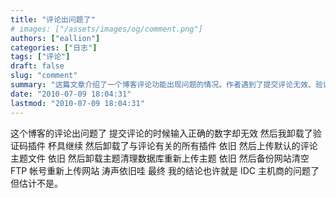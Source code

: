 ```yaml
---
title: "评论出问题了"
# images: ["/assets/images/og/comment.png"]
authors: ["eallion"]
categories: ["日志"]
tags: ["评论"]
draft: false
slug: "comment"
summary: "这篇文章介绍了一个博客评论功能出现问题的情况。作者遇到了提交评论无效、验证码插件失效等问题，尝试了卸载与评论相关的插件、上传默认评论主题文件、清空FTP账号等方法，但问题仍然存在。最终作者推测问题可能与IDC主机商有关。"
date: "2010-07-09 18:04:31"
lastmod: "2010-07-09 18:04:31"
---
```


这个博客的评论出问题了
提交评论的时候输入正确的数字却无效
然后我卸载了验证码插件
杯具继续
然后卸载了与评论有关的所有插件
依旧
然后上传默认的评论主题文件
依旧
然后卸载主题清理数据库重新上传主题
依旧
然后备份网站清空 FTP 帐号重新上传网站
涛声依旧哇
最终
我的结论也许就是 IDC 主机商的问题了
但估计不是。
